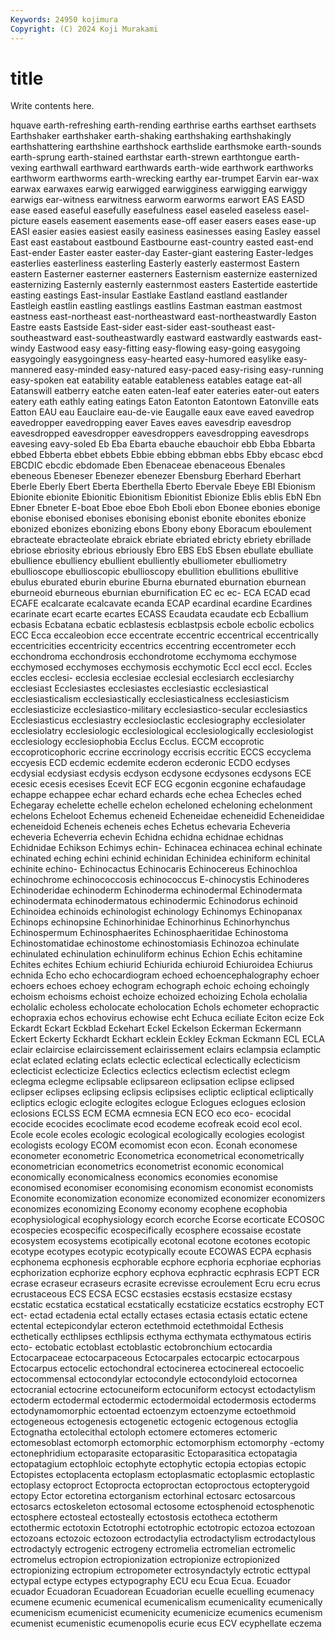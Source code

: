 ```yaml
---
Keywords: 24950 kojimura
Copyright: (C) 2024 Koji Murakami
---
```


# title

Write contents here.



hquave earth-refreshing earth-rending earthrise earths earthset earthsets Earthshaker earthshaker earth-shaking
earthshaking earthshakingly earthshattering earthshine earthshock earthslide earthsmoke earth-sounds earth-sprung earth-stained
earthstar earth-strewn earthtongue earth-vexing earthwall earthward earthwards earth-wide earthwork earthworks
earthworm earthworms earth-wrecking earthy ear-trumpet Earvin ear-wax earwax earwaxes earwig
earwigged earwigginess earwigging earwiggy earwigs ear-witness earwitness earworm earworms earwort
EAS EASD ease eased easeful easefully easefulness easel easeled easeless
easel-picture easels easement easements ease-off easer easers eases ease-up EASI
easier easies easiest easily easiness easinesses easing Easley eassel East
east eastabout eastbound Eastbourne east-country easted east-end East-ender Easter easter
easter-day Easter-giant eastering Easter-ledges easterlies easterliness easterling Easterly easterly eastermost
Eastern eastern Easterner easterner easterners Easternism easternize easternized easternizing Easternly
easternly easternmost easters Eastertide eastertide easting eastings East-insular Eastlake Eastland
eastland eastlander Eastleigh eastlin eastling eastlings eastlins Eastman eastman eastmost
eastness east-northeast east-northeastward east-northeastwardly Easton Eastre easts Eastside East-sider east-sider
east-southeast east-southeastward east-southeastwardly eastward eastwardly eastwards east-windy Eastwood easy easy-fitting
easy-flowing easy-going easygoing easygoingly easygoingness easy-hearted easy-humored easylike easy-mannered easy-minded
easy-natured easy-paced easy-rising easy-running easy-spoken eat eatability eatable eatableness eatables
eatage eat-all Eatanswill eatberry eatche eaten eaten-leaf eater eateries eater-out
eaters eatery eath eathly eating eatings Eaton Eatonton Eatontown Eatonville
eats Eatton EAU eau Eauclaire eau-de-vie Eaugalle eaux eave eaved
eavedrop eavedropper eavedropping eaver Eaves eaves eavesdrip eavesdrop eavesdropped eavesdropper
eavesdroppers eavesdropping eavesdrops eavesing eavy-soled Eb Eba Ebarta ebauche ebauchoir
ebb Ebba Ebbarta ebbed Ebberta ebbet ebbets Ebbie ebbing ebbman
ebbs Ebby ebcasc ebcd EBCDIC ebcdic ebdomade Eben Ebenaceae ebenaceous
Ebenales ebeneous Ebeneser Ebenezer ebenezer Ebensburg Eberhard Eberhart Eberle Eberly
Ebert Eberta Eberthella Eberto Ebervale Ebeye EBI Ebionism Ebionite ebionite
Ebionitic Ebionitism Ebionitist Ebionize Eblis eblis EbN Ebn Ebner Ebneter
E-boat Eboe eboe Eboh Eboli ebon Ebonee ebonies ebonige ebonise
ebonised ebonises ebonising ebonist ebonite ebonites ebonize ebonized ebonizes ebonizing
ebons Ebony ebony Eboracum eboulement ebracteate ebracteolate ebraick ebriate ebriated
ebricty ebriety ebrillade ebriose ebriosity ebrious ebriously Ebro EBS EbS
Ebsen ebullate ebulliate ebullience ebulliency ebullient ebulliently ebulliometer ebulliometry ebullioscope
ebullioscopic ebullioscopy ebullition ebullitions ebullitive ebulus eburated eburin eburine Eburna
eburnated eburnation eburnean eburneoid eburneous eburnian eburnification EC ec ec-
ECA ECAD ecad ECAFE ecalcarate ecalcavate ecanda ECAP ecardinal ecardine
Ecardines ecarinate ecart ecarte ecartes ECASS Ecaudata ecaudate ecb Ecballium
ecbasis Ecbatana ecbatic ecblastesis ecblastpsis ecbole ecbolic ecbolics ECC Ecca
eccaleobion ecce eccentrate eccentric eccentrical eccentrically eccentricities eccentricity eccentrics eccentring
eccentrometer ecch ecchondroma ecchondrosis ecchondrotome ecchymoma ecchymose ecchymosed ecchymoses ecchymosis
ecchymotic Eccl eccl eccl. Eccles eccles ecclesi- ecclesia ecclesiae ecclesial
ecclesiarch ecclesiarchy ecclesiast Ecclesiastes ecclesiastes ecclesiastic ecclesiastical ecclesiasticalism ecclesiastically ecclesiasticalness
ecclesiasticism ecclesiasticize ecclesiastico-military ecclesiastico-secular ecclesiastics Ecclesiasticus ecclesiastry ecclesioclastic ecclesiography ecclesiolater
ecclesiolatry ecclesiologic ecclesiological ecclesiologically ecclesiologist ecclesiology ecclesiophobia Ecclus Ecclus. ECCM
eccoprotic eccoproticophoric eccrine eccrinology eccrisis eccritic ECCS eccyclema eccyesis ECD
ecdemic ecdemite ecderon ecderonic ECDO ecdyses ecdysial ecdysiast ecdysis ecdyson
ecdysone ecdysones ecdysons ECE ecesic ecesis ecesises Ecevit ECF ECG
ecgonin ecgonine echafaudage echappe echappee echar echard echards eche echea
Echecles eched Echegaray echelette echelle echelon echeloned echeloning echelonment echelons
Echeloot Echemus echeneid Echeneidae echeneidid Echeneididae echeneidoid Echeneis echeneis eches
Echetus echevaria Echeveria echeveria Echeverria echevin Echidna echidna echidnae echidnas
Echidnidae Echikson Echimys echin- Echinacea echinacea echinal echinate echinated eching
echini echinid echinidan Echinidea echiniform echinital echinite echino- Echinocactus Echinocaris
Echinocereus Echinochloa echinochrome echinococcosis echinococcus E-chinocystis Echinoderes Echinoderidae echinoderm Echinoderma
echinodermal Echinodermata echinodermata echinodermatous echinodermic Echinodorus echinoid Echinoidea echinoids echinologist
echinology Echinomys Echinopanax Echinops echinopsine Echinorhinidae Echinorhinus Echinorhynchus Echinospermum Echinosphaerites
Echinosphaeritidae Echinostoma Echinostomatidae echinostome echinostomiasis Echinozoa echinulate echinulated echinulation echinuliform
echinus Echion Echis echitamine Echites echites Echium echiurid Echiurida echiuroid
Echiuroidea Echiurus echnida Echo echo echocardiogram echoed echoencephalography echoer echoers
echoes echoey echogram echograph echoic echoing echoingly echoism echoisms echoist
echoize echoized echoizing Echola echolalia echolalic echoless echolocate echolocation Echols
echometer echopractic echopraxia echos echovirus echowise echt Echuca eciliate Eciton
ecize Eck Eckardt Eckart Eckblad Eckehart Eckel Eckelson Eckerman Eckermann
Eckert Eckerty Eckhardt Eckhart ecklein Eckley Eckman Eckmann ECL ECLA
eclair eclaircise eclaircissement eclairissement eclairs eclampsia eclamptic eclat eclated eclating
eclats eclectic eclectical eclectically eclecticism eclecticist eclecticize Eclectics eclectics eclectism
eclectist eclegm eclegma eclegme eclipsable eclipsareon eclipsation eclipse eclipsed eclipser
eclipses eclipsing eclipsis eclipsises ecliptic ecliptical ecliptically ecliptics eclogic eclogite
eclogites eclogue Eclogues eclogues eclosion eclosions ECLSS ECM ECMA ecmnesia
ECN ECO eco eco- ecocidal ecocide ecocides ecoclimate ecod ecodeme
ecofreak ecoid ecol ecol. Ecole ecole ecoles ecologic ecological ecologically
ecologies ecologist ecologists ecology ECOM ecomomist econ econ. Econah economese
econometer econometric Econometrica econometrical econometrically econometrician econometrics econometrist economic economical
economically economicalness economics economies economise economised economiser economising economism economist
economists Economite economization economize economized economizer economizers economizes economizing Economy
economy ecophene ecophobia ecophysiological ecophysiology ecorch ecorche Ecorse ecorticate ECOSOC
ecospecies ecospecific ecospecifically ecosphere ecossaise ecostate ecosystem ecosystems ecotipically ecotonal
ecotone ecotones ecotopic ecotype ecotypes ecotypic ecotypically ecoute ECOWAS ECPA
ecphasis ecphonema ecphonesis ecphorable ecphore ecphoria ecphoriae ecphorias ecphorization ecphorize
ecphory ecphova ecphractic ecphrasis ECPT ECR ecrase ecraseur ecraseurs ecrasite
ecrevisse ecroulement Ecru ecru ecrus ecrustaceous ECS ECSA ECSC ecstasies
ecstasis ecstasize ecstasy ecstatic ecstatica ecstatical ecstatically ecstaticize ecstatics ecstrophy
ECT ect- ectad ectadenia ectal ectally ectases ectasia ectasis ectatic
ectene ectental ectepicondylar ecteron ectethmoid ectethmoidal Ecthesis ecthetically ecthlipses ecthlipsis
ecthyma ecthymata ecthymatous ectiris ecto- ectobatic ectoblast ectoblastic ectobronchium ectocardia
Ectocarpaceae ectocarpaceous Ectocarpales ectocarpic ectocarpous Ectocarpus ectocelic ectochondral ectocinerea ectocinereal
ectocoelic ectocommensal ectocondylar ectocondyle ectocondyloid ectocornea ectocranial ectocrine ectocuneiform ectocuniform
ectocyst ectodactylism ectoderm ectodermal ectodermic ectodermoidal ectodermosis ectoderms ectodynamomorphic ectoentad
ectoenzym ectoenzyme ectoethmoid ectogeneous ectogenesis ectogenetic ectogenic ectogenous ectoglia Ectognatha
ectolecithal ectoloph ectomere ectomeres ectomeric ectomesoblast ectomorph ectomorphic ectomorphism ectomorphy
-ectomy ectonephridium ectoparasite ectoparasitic Ectoparasitica ectopatagia ectopatagium ectophloic ectophyte ectophytic
ectopia ectopias ectopic Ectopistes ectoplacenta ectoplasm ectoplasmatic ectoplasmic ectoplastic ectoplasy
ectoproct Ectoprocta ectoproctan ectoproctous ectopterygoid ectopy Ector ectoretina ectorganism ectorhinal
ectosarc ectosarcous ectosarcs ectoskeleton ectosomal ectosome ectosphenoid ectosphenotic ectosphere ectosteal
ectosteally ectostosis ectotheca ectotherm ectothermic ectotoxin Ectotrophi ectotrophic ectotropic ectozoa
ectozoan ectozoans ectozoic ectozoon ectrodactylia ectrodactylism ectrodactylous ectrodactyly ectrogenic ectrogeny
ectromelia ectromelian ectromelic ectromelus ectropion ectropionization ectropionize ectropionized ectropionizing ectropium
ectropometer ectrosyndactyly ectrotic ecttypal ectypal ectype ectypes ectypography ECU ecu
Ecua Ecua. Ecuador ecuador Ecuadoran Ecuadorean Ecuadorian ecuelle ecuelling ecumenacy
ecumene ecumenic ecumenical ecumenicalism ecumenicality ecumenically ecumenicism ecumenicist ecumenicity ecumenicize
ecumenics ecumenism ecumenist ecumenistic ecumenopolis ecurie ecus ECV ecyphellate eczema

